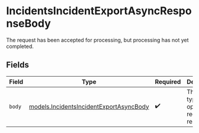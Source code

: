 # IncidentsIncidentExportAsyncResponseBody

The request has been accepted for processing, but processing has not yet completed.


## Fields

| Field                                                                                    | Type                                                                                     | Required                                                                                 | Description                                                                              |
| ---------------------------------------------------------------------------------------- | ---------------------------------------------------------------------------------------- | ---------------------------------------------------------------------------------------- | ---------------------------------------------------------------------------------------- |
| `body`                                                                                   | [models.IncidentsIncidentExportAsyncBody](../models/incidentsincidentexportasyncbody.md) | :heavy_check_mark:                                                                       | The body type of the operation request or response.                                      |